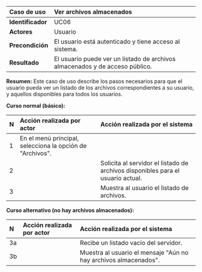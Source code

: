 | **Caso de uso**      | **Ver archivos almacenados** |
| :---        | :---        |
| **Identificador**      | UC06 |
| **Actores**      | Usuario |
| **Precondición**   | El usuario está autenticado y tiene acceso al sistema. |
| **Resultado**   | El usuario puede ver un listado de archivos almacenados y de acceso público. |

**Resumen:**
Este caso de uso describe los pasos necesarios para que el usuario pueda ver un listado de los archivos correspondientes a su usuario, y aquellos disponibles para todos los usuarios.

**Curso normal (básico):**

| **N**      | **Acción realizada por actor** | **Acción realizada por el sistema** |
| :---        | :---        | :---        |
| 1      | En el menú principal, selecciona la opción de "Archivos". |  |
| 2      |  | Solicita al servidor el listado de archivos disponibles para el usuario actual. |
| 3      |  | Muestra al usuario el listado de archivos. |

**Curso alternativo (no hay archivos almacenados):**

| **N**      | **Acción realizada por actor** | **Acción realizada por el sistema** |
| :---        | :---        | :---        |
| 3a      |  | Recibe un listado vacío del servidor. |
| 3b      |  | Muestra al usuario el mensaje "Aún no hay archivos almacenados". |

